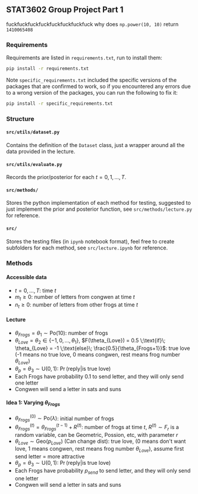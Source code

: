 ## STAT3602 Group Project Part 1

fuckfuckfuckfuckfuckfuckfuckfuck why does `np.power(10, 10)` return `1410065408`

### Requirements

Requirements are listed in `requirements.txt`, run to install them:
```sh
pip install -r requirements.txt 
```
Note `specific_requirements.txt` included the specific versions of the packages that are confirmed to work, so if you encountered any errors due to a wrong version of the packages, you can run the following to fix it:
```sh
pip install -r specific_requirements.txt 
```

### Structure

#### `src/utils/dataset.py`

Contains the definition of the `Dataset` class, just a wrapper around all the data provided in the lecture.

#### `src/utils/evaluate.py`

Records the prior/posterior for each $t = 0, 1, \ldots, T$.

#### `src/methods/`

Stores the python implementation of each method for testing, suggested to just implement the prior and posterior function, see `src/methods/lecture.py` for reference.

#### `src/`

Stores the testing files (in `ipynb` notebook format), feel free to create subfolders for each method, see `src/lecture.ipynb` for reference.

### Methods

#### Accessible data

- $t = 0, \ldots, T$: time $t$
- $m_t \geq 0$: number of letters from congwen at time $t$
- $n_t \geq 0$: number of letters from other frogs at time $t$

#### Lecture

- $\theta_{Frogs} = \theta_1 \sim \mathrm{Po}(10)$: number of frogs
- $\theta_{Love} = \theta_2 \in \{-1, 0, \ldots, \theta_1\}$, $F(\theta_{Love}) = 0.5 \;\text{if}\; \theta_{Love} = -1 \;\text{else}\; \frac{0.5}{\theta_{Frogs+1}}$: true love (-1 means no true love, 0 means congwen, rest means frog number $\theta_{Love}$)
- $\theta_p = \theta_3 \sim \mathrm{U}(0,1)$: $\Pr(\text{reply}|\text{is true love})$
- Each Frogs have probability 0.1 to send letter, and they will only send one letter
- Congwen will send a letter in sats and suns

#### Idea 1: Varying $\theta_{Frogs}$

- $\theta_{Frogs}^{(0)} \sim \mathrm{Po}(\lambda)$: initial number of frogs
- $\theta_{Frogs}^{(t)} = \theta_{Frogs}^{(t-1)} + R^{(t)}$: number of frogs at time $t$, $R^{(t)} \sim F_{r}$ is a random variable, can be Geometric, Possion, etc, with parameter $r$
- $\theta_{Love} \sim \mathrm{Geo}(p_{Love})$ (Can change dist): true love, (0 means don't want love, 1 means congwen, rest means frog number $\theta_{Love}$), assume first send letter $=$ more attractive
- $\theta_p = \theta_3 \sim \mathrm{U}(0,1)$: $\Pr(\text{reply}|\text{is true love})$
- Each Frogs have probability $p_{send}$ to send letter, and they will only send one letter
- Congwen will send a letter in sats and suns